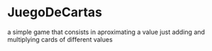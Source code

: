 # JuegoDeCartas
a simple game that consists in aproximating a value just adding and multiplying cards of different values
